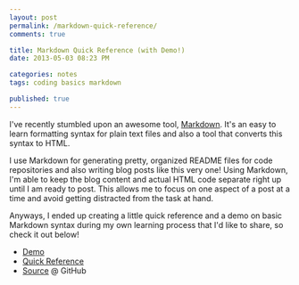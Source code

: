 ```yaml
---
layout: post
permalink: /markdown-quick-reference/
comments: true

title: Markdown Quick Reference (with Demo!)
date: 2013-05-03 08:23 PM

categories: notes
tags: coding basics markdown

published: true
---
```


I've recently stumbled upon an awesome tool, [Markdown](http://daringfireball.net/projects/markdown/). It's an easy to learn formatting syntax for plain text files and also a tool that converts this syntax to HTML.

I use Markdown for generating pretty, organized README files for code repositories and also writing blog posts like this very one! Using Markdown, I'm able to keep the blog content and actual HTML code separate right up until I am ready to post. This allows me to focus on one aspect of a post at a time and avoid getting distracted from the task at hand.

Anyways, I ended up creating a little quick reference and a demo on basic Markdown syntax during my own learning process that I'd like to share, so check it out below!

- [Demo](http://bit.ly/18iZGR3 "http://sonnyhuynh.github.io/markdown-demo/")
- [Quick Reference](https://raw.github.com/sonnyhuynh/markdown-demo/master/quick_reference.md)
- [Source](https://github.com/sonnyhuynh/markdown-demo) @ GitHub